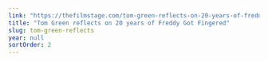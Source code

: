 ```yaml
---
link: "https://thefilmstage.com/tom-green-reflects-on-20-years-of-freddy-got-fingered/"
title: "Tom Green reflects on 20 years of Freddy Got Fingered"
slug: tom-green-reflects
year: null
sortOrder: 2
---
```

